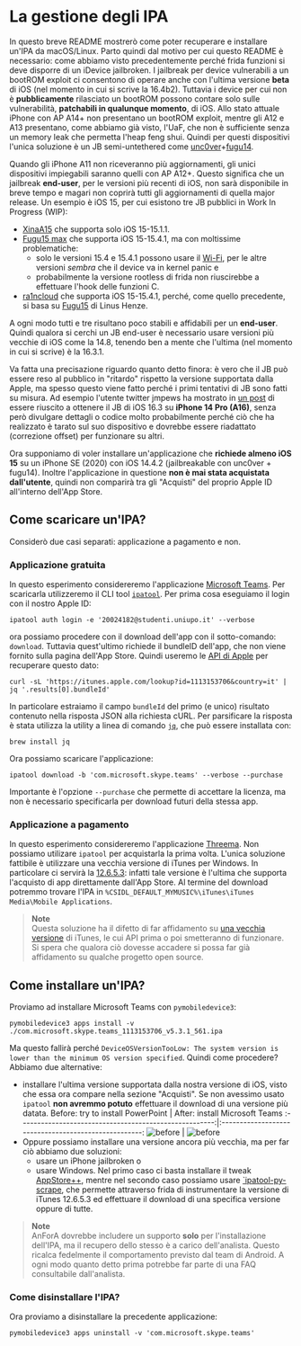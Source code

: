 # La gestione degli IPA

In questo breve README mostrerò come poter recuperare e installare un'IPA da macOS/Linux.
Parto quindi dal motivo per cui questo README è necessario: come abbiamo visto precedentemente perché frida funzioni si deve disporre di un iDevice jailbroken.
I jailbreak per device vulnerabili a un bootROM exploit ci consentono di operare anche con l'ultima versione **beta** di iOS (nel momento in cui si scrive la 16.4b2).
Tuttavia i device per cui non è **pubblicamente** rilasciato un bootROM possono contare solo sulle vulnerabilità, **patchabili in qualunque momento**, di iOS.
Allo stato attuale iPhone con AP A14+ non presentano un bootROM exploit, mentre gli A12 e A13 presentano, come abbiamo già visto, l'UaF, che non è sufficiente senza un memory leak che permetta l'heap feng shui.
Quindi per questi dispositivi l'unica soluzione è un JB semi-untethered come [unc0ver](https://unc0ver.dev/)+[fugu14](https://github.com/LinusHenze/Fugu14).

Quando gli iPhone A11 non riceveranno più aggiornamenti, gli unici dispositivi impiegabili saranno quelli con AP A12+.
Questo significa che un jailbreak **end-user**, per le versioni più recenti di iOS, non sarà disponibile in breve tempo e magari non coprirà tutti gli aggiornamenti di quella major release.
Un esempio è iOS 15, per cui esistono tre JB pubblici in Work In Progress (WIP):
- [XinaA15](https://twitter.com/xina520) che supporta solo iOS 15-15.1.1.
- [Fugu15 max](https://github.com/opa334/Fugu15/tree/max) che supporta iOS 15-15.4.1, ma con moltissime problematiche:
  - solo le versioni 15.4 e 15.4.1 possono usare il [Wi-Fi](https://github.com/opa334/Fugu15#known-issuesbugs), per le altre versioni _sembra_ che il device va in kernel panic e
  - <span><!-- https://discord.com/channels/779134930265309195/779151007488933889/1081588249472016515 --></span>
    probabilmente la versione rootless di frida non riuscirebbe a effettuare l'hook delle funzioni C.
- [ra1ncloud](https://github.com/iarchiveml/ra1ncloud) che supporta iOS 15-15.4.1, perché, come quello precedente, si basa su [Fugu15](https://github.com/pinauten/Fugu15) di Linus Henze.

A ogni modo tutti e tre risultano poco stabili e affidabili per un **end-user**.
Quindi qualora si cerchi un JB end-user è necessario usare versioni più vecchie di iOS come la 14.8, tenendo ben a mente che l'ultima (nel momento in cui si scrive) è la 16.3.1.

Va fatta una precisazione riguardo quanto detto finora: è vero che il JB può essere reso al pubblico in "ritardo" rispetto la versione supportata dalla Apple, ma spesso questo viene fatto perché i primi tentativi di JB sono fatti su misura.
Ad esempio l'utente twitter jmpews ha mostrato in [un post](https://twitter.com/jmpews/status/1623605844305924097) di essere riuscito a ottenere il JB di iOS 16.3 su **iPhone 14 Pro (A16)**, senza però divulgare dettagli o codice molto probabilmente perché ciò che ha realizzato è tarato sul suo dispositivo e dovrebbe essere riadattato (correzione offset) per funzionare su altri.

Ora supponiamo di voler installare un'applicazione che **richiede almeno iOS 15** su un iPhone SE (2020) con iOS 14.4.2 (jailbreakable con unc0ver + fugu14).
Inoltre l'applicazione in questione **non è mai stata acquistata dall'utente**, quindi non comparirà tra gli "Acquisti" del proprio Apple ID all'interno dell'App Store.

## Come scaricare un'IPA?

Considerò due casi separati: applicazione a pagamento e non.

### Applicazione gratuita

In questo esperimento considereremo l'applicazione [Microsoft Teams](https://apps.apple.com/it/app/microsoft-teams/id1113153706). 
Per scaricarla utilizzeremo il CLI tool [`ipatool`](https://github.com/majd/ipatool).
Per prima cosa eseguiamo il login con il nostro Apple ID:
```shell
ipatool auth login -e '20024182@studenti.uniupo.it' --verbose
```
ora possiamo procedere con il download dell'app con il sotto-comando: `download`.
Tuttavia quest'ultimo richiede il bundleID dell'app, che non viene fornito sulla pagina dell'App Store.
Quindi useremo le [API di Apple](https://developer.apple.com/library/archive/documentation/AudioVideo/Conceptual/iTuneSearchAPI/LookupExamples.html#//apple_ref/doc/uid/TP40017632-CH7-SW1) per recuperare questo dato:
```shell
curl -sL 'https://itunes.apple.com/lookup?id=1113153706&country=it' | jq '.results[0].bundleId'
```
In particolare estraiamo il campo `bundleId` del primo (e unico) risultato contenuto nella risposta JSON alla richiesta cURL.
Per parsificare la risposta è stata utilizza la utility a linea di comando [`jq`](https://stedolan.github.io/jq/), che può essere installata con:
```shell
brew install jq
```
Ora possiamo scaricare l'applicazione:
```shell
ipatool download -b 'com.microsoft.skype.teams' --verbose --purchase
```
Importante è l'opzione `--purchase` che permette di accettare la licenza, ma non è necessario specificarla per download futuri della stessa app.

### Applicazione a pagamento

In questo esperimento considereremo l'applicazione [Threema](https://apps.apple.com/app/threema/id578665578).
Non possiamo utilizare `ipatool` per acquistarla la prima volta.
L'unica soluzione fattibile è utilizzare una vecchia versione di iTunes per Windows.
In particolare ci servirà la [12.6.5.3](https://secure-appldnld.apple.com/itunes12/091-87819-20180912-69177170-B085-11E8-B6AB-C1D03409AD2A6/iTunes64Setup.exe): infatti tale versione è l'ultima che supporta l'acquisto di app direttamente dall'App Store.
Al termine del download potremmo trovare l'IPA in `%CSIDL_DEFAULT_MYMUSIC%\iTunes\iTunes Media\Mobile Applications`.
> **Note**</br>
> Questa soluzione ha il difetto di far affidamento su [una vecchia versione](https://appledb.dev/firmware/iTunes/1265A4.html) di iTunes, le cui API prima o poi smetteranno di funzionare.
> Si spera che qualora ciò dovesse accadere si possa far già affidamento su qualche progetto open source.

## Come installare un'IPA? 

Proviamo ad installare Microsoft Teams con `pymobiledevice3`:
```shell
pymobiledevice3 apps install -v ./com.microsoft.skype.teams_1113153706_v5.3.1_561.ipa
```
Ma questo fallirà perché `DeviceOSVersionTooLow: The system version is lower than the minimum OS version specified`. Quindi come procedere?
Abbiamo due alternative:
- installare l'ultima versione supportata dalla nostra versione di iOS, visto che essa ora compare nella sezione "Acquisti".
  Se non avessimo usato `ipatool` **non avremmo potuto** effettuare il download di una versione più datata.
  <span><!-- https://stackoverflow.com/a/24320279 --></span>
  Before: try to install PowerPoint                       |  After: install Microsoft Teams
  :------------------------------------------------------:|:----------------------------------------------------:
  ![before](../images/ipa/before.jpg?raw=true "Before")  |  ![before](../images/ipa/after.jpg?raw=true "After")
- Oppure possiamo installare una versione ancora più vecchia, ma per far ciò abbiamo due soluzioni:
  - usare un iPhone jailbroken o
  - usare Windows.
Nel primo caso ci basta installare il tweak [AppStore++](https://cokepokes.github.io/depiction/appstoreplus.html), mentre nel secondo caso possiamo usare [`ipatool-py-scrape](https://github.com/minif/ipatool-py-scrape#download-old-version), che permette attraverso frida di instrumentare la versione di iTunes 12.6.5.3 ed effettuare il download di una specifica versione oppure di tutte.

> **Note**</br>
> AnForA dovrebbe includere un supporto **solo** per l'installazione dell'IPA, ma il recupero dello stesso è a carico dell'analista.
> Questo ricalca fedelmente il comportamento previsto dal team di Android.
> A ogni modo quanto detto prima potrebbe far parte di una FAQ consultabile dall'analista.

### Come disinstallare l'IPA?

Ora proviamo a disinstallare la precedente applicazione:
```shell
pymobiledevice3 apps uninstall -v 'com.microsoft.skype.teams'
```
